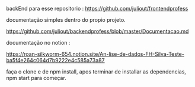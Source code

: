 backEnd para esse repositorio : https://github.com/juliout/frontendprofess

documentação simples dentro do propio projeto.

https://github.com/juliout/backendprofess/blob/master/Documentacao.md

documentação no notion :

https://roan-silkworm-654.notion.site/An-lise-de-dados-FH-Silva-Teste-ba5f4e264c064d7b9222e4c585a73a87

faça o clone e de npm install, apos terminar de installar as dependencias, npm start para começar.

